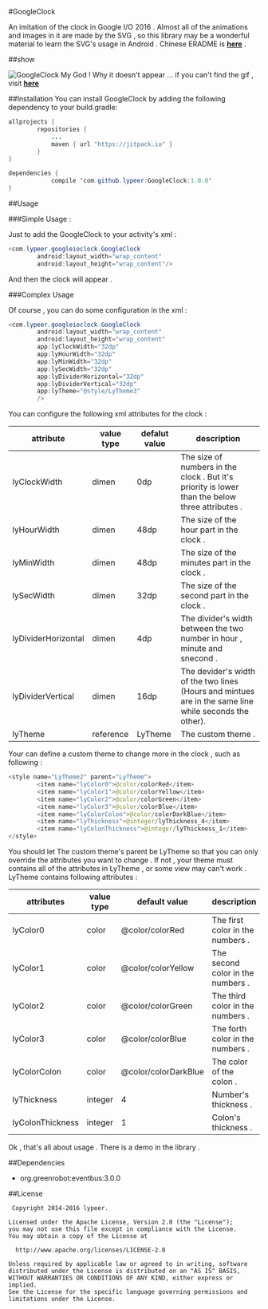 #GoogleClock

An imitation of the clock in Google I/O 2016 . 
Almost all of the animations and images in it are made by the SVG , so this library may be a wonderful material to learn the SVG's usage in Android . Chinese ERADME is **[here](https://github.com/lypeer/GoogleClock/blob/master/README-CN.md)** .

##show

![GoogleClock](http://ac-cnyv47la.clouddn.com/ac980baf7fcca42e.gif)
My God ! Why it doesn't appear ... 
if you can't find the gif , visit **[here](http://ac-cnyv47la.clouddn.com/ac980baf7fcca42e.gif)**

##Installation
You can install GoogleClock by adding the following dependency to your build.gradle:
```java
allprojects {
		repositories {
			...
			maven { url "https://jitpack.io" }
		}
}
```
```java
dependencies {
	        compile 'com.github.lypeer:GoogleClock:1.0.0'
}
```

##Usage

###Simple Usage :

Just to add the GoogleClock to your activity's xml :

```java
<com.lypeer.googleioclock.GoogleClock
        android:layout_width="wrap_content"
        android:layout_height="wrap_content"/>
```

And then the clock will appear .

###Complex Usage

 Of course , you can do some configuration in the xml :

```java
<com.lypeer.googleioclock.GoogleClock
        android:layout_width="wrap_content"
        android:layout_height="wrap_content"
        app:lyClockWidth="32dp"
        app:lyHourWidth="32dp"
        app:lyMinWidth="32dp"
        app:lySecWidth="32dp"
        app:lyDividerHorizontal="32dp"
        app:lyDividerVertical="32dp"
        app:lyTheme="@style/LyTheme3"
        />
```
You can configure the following xml attributes for the clock :

|attribute|value type|defalut value| description|
|---| ---| ---|---|
|lyClockWidth|dimen|0dp|The size of numbers in the clock . But it's priority is lower than the below three attributes .|
|lyHourWidth|dimen|48dp|The size of the hour part in the clock .|
|lyMinWidth|dimen|48dp|The size of the minutes part in the clock .|
|lySecWidth|dimen|32dp|The size of the second part in the clock .|
|lyDividerHorizontal|dimen|4dp|The divider's width between the two number in hour , minute and snecond .|
|lyDividerVertical|dimen|16dp|The devider's width of the two lines (Hours and mintues are in the same line while seconds the other).|
|lyTheme|reference|LyTheme|The custom theme .|

Your can define a custom theme to change more in the clock , such as following :

```java
<style name="LyTheme2" parent="LyTheme">
        <item name="lyColor0">@color/colorRed</item>
        <item name="lyColor1">@color/colorYellow</item>
        <item name="lyColor2">@color/colorGreen</item>
        <item name="lyColor3">@color/colorBlue</item>
        <item name="lyColorColon">@color/colorDarkBlue</item>
        <item name="lyThickness">@integer/lyThickness_4</item>
        <item name="lyColonThickness">@integer/lyThickness_1</item>
</style>
```

You should let The custom theme's parent be LyTheme so that you can only override the attributes you want to change . If not , your theme must contains all of the attributes in LyTheme , or some view may can't work . LyTheme contains following attributes :

|attributes|value type|default value|description|
|---|---|---|---|
|lyColor0|color|@color/colorRed|The first color in the numbers .|
|lyColor1|color|@color/colorYellow|The second color in the numbers .|
|lyColor2|color|@color/colorGreen|The third color in the numbers .|
|lyColor3|color|@color/colorBlue|The forth color in the numbers .|
|lyColorColon|color|@color/colorDarkBlue|The color of the colon .|
|lyThickness|integer|4|Number's thickness .|
|lyColonThickness|integer|1|Colon's thickness .|

Ok , that's all about usage . There is a demo in the library .

##Dependencies

 - org.greenrobot:eventbus:3.0.0 

##License
 ```
  Copyright 2014-2016 lypeer.

Licensed under the Apache License, Version 2.0 (the "License");
you may not use this file except in compliance with the License.
You may obtain a copy of the License at

   http://www.apache.org/licenses/LICENSE-2.0

Unless required by applicable law or agreed to in writing, software
distributed under the License is distributed on an "AS IS" BASIS,
WITHOUT WARRANTIES OR CONDITIONS OF ANY KIND, either express or implied.
See the License for the specific language governing permissions and
limitations under the License.
```

